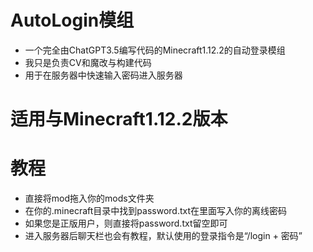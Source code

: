 # AutoLogin模组
- 一个完全由ChatGPT3.5编写代码的Minecraft1.12.2的自动登录模组
- 我只是负责CV和魔改与构建代码
- 用于在服务器中快速输入密码进入服务器
# 适用与Minecraft1.12.2版本
# 教程
- 直接将mod拖入你的mods文件夹
- 在你的.minecraft目录中找到password.txt在里面写入你的离线密码
- 如果您是正版用户，则直接将password.txt留空即可
- 进入服务器后聊天栏也会有教程，默认使用的登录指令是“/login + 密码”
